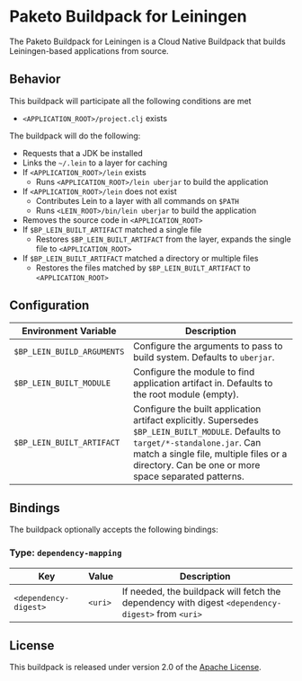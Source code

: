 # Paketo Buildpack for Leiningen

The Paketo Buildpack for Leiningen is a Cloud Native Buildpack that builds Leiningen-based applications from source.

## Behavior

This buildpack will participate all the following conditions are met

* `<APPLICATION_ROOT>/project.clj` exists

The buildpack will do the following:

* Requests that a JDK be installed
* Links the `~/.lein` to a layer for caching
* If `<APPLICATION_ROOT>/lein` exists
  * Runs `<APPLICATION_ROOT>/lein uberjar` to build the application
* If `<APPLICATION_ROOT>/lein` does not exist
  * Contributes Lein to a layer with all commands on `$PATH`
  * Runs `<LEIN_ROOT>/bin/lein uberjar` to build the application
* Removes the source code in `<APPLICATION_ROOT>`
* If `$BP_LEIN_BUILT_ARTIFACT` matched a single file
  * Restores `$BP_LEIN_BUILT_ARTIFACT` from the layer, expands the single file to `<APPLICATION_ROOT>`
* If `$BP_LEIN_BUILT_ARTIFACT` matched a directory or multiple files
  * Restores the files matched by `$BP_LEIN_BUILT_ARTIFACT` to `<APPLICATION_ROOT>`

## Configuration

| Environment Variable       | Description                                                                                                                                                                                                                          |
| -------------------------- | ------------------------------------------------------------------------------------------------------------------------------------------------------------------------------------------------------------------------------------ |
| `$BP_LEIN_BUILD_ARGUMENTS` | Configure the arguments to pass to build system. Defaults to `uberjar`.                                                                                                                                                              |
| `$BP_LEIN_BUILT_MODULE`    | Configure the module to find application artifact in. Defaults to the root module (empty).                                                                                                                                           |
| `$BP_LEIN_BUILT_ARTIFACT`  | Configure the built application artifact explicitly. Supersedes `$BP_LEIN_BUILT_MODULE`. Defaults to `target/*-standalone.jar`. Can match a single file, multiple files or a directory. Can be one or more space separated patterns. |

## Bindings

The buildpack optionally accepts the following bindings:

### Type: `dependency-mapping`

| Key                   | Value   | Description                                                                                       |
| --------------------- | ------- | ------------------------------------------------------------------------------------------------- |
| `<dependency-digest>` | `<uri>` | If needed, the buildpack will fetch the dependency with digest `<dependency-digest>` from `<uri>` |

## License

This buildpack is released under version 2.0 of the [Apache License][a].

[a]: http://www.apache.org/licenses/LICENSE-2.0